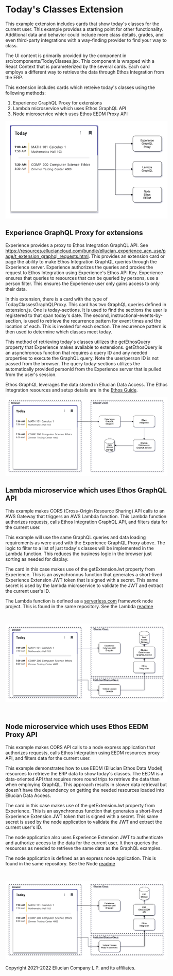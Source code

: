 # Today's Classes Extension
This example extension includes cards that show today's classes for the current user. This example provides a starting point for other functionality. Additional data and behavior could include more class details, grades, and even third-party integrations with a way-finding provider to find your way to class.

The UI content is primarily provided by the component in src/components/TodayClasses.jsx. This component is wrapped with a React Context that is parameterized by the several cards. Each card employs a different way to retrieve the data through Ethos Integration from the ERP.

This extension includes cards which retreive today's classes using the following methods:
1. Experience GraphQL Proxy for extensions
1. Lambda microservice which uses Ethos GraphQL API
1. Node microservice which uses Ethos EEDM Proxy API

![](../docs/images/Todays-Classes-Ethos-Example.png)

## Experience GraphQL Proxy for extensions

Experience provides a proxy to Ethos Integration GraphQL API. See https://resources.elluciancloud.com/bundle/ellucian_experience_acn_use/page/t_extension_graphql_requests.html. This provides an extension card or page the ability to make Ethos Integration GraphQL queries through the Experience server. Experience authorizes the queries and proxies the request to Ethos Integration using Experience's Ethos API Key. Experience ensures that queries to resources that can be queried by persons, use a person filter. This ensures the Experience user only gains access to only their data.

In this extension, there is a card with the type of TodayClassesGraphQLProxy. This card has two GraphQL queries defined in extension.js. One is today-sections. It is used to find the sections the user is registered to that span today's date. The second, instructional-events-by-section, is used to retrieve the recurrence pattern for event times and the location of each. This is invoked for each section. The recurrence pattern is then used to determine which classes meet today.

This method of retrieving today's classes utilizes the getEthosQuery property that Experience makes available to extensions. getEthosQuery is an asynchronous function that requires a query ID and any needed properties to execute the GraphQL query. Note the user/person ID is not passed from the browser. The query today-sections utilizes the automatically provided personId from the Experience server that is pulled from the user's session.

Ethos GraphQL leverages the data stored in Ellucian Data Access. The Ethos Integration resources and setup details are in the [Ethos Guide](../docs/today-classes-ethos-guide.md).
 
![](../docs/images/Todays-Classes-Experience-GraphQL-Proxy.png)

## Lambda microservice which uses Ethos GraphQL API

This example makes CORS (Cross-Origin Resource Sharing) API calls to an AWS Gateway that triggers an AWS Lambda function. This Lambda function authorizes requests, calls Ethos Integration GraphQL API, and filters data for the current user.

This example will use the same GraphQL queries and data loading requirements as were used with the Experience GraphQL Proxy above. The logic to filter to a list of just today's classes will be implemented in the Lambda function. This reduces the business logic in the browser just sorting as needed for display.

The card in this case makes use of the getExtensionJwt property from Experience. This is an asynchronous function that generates a short-lived Experience Extension JWT token that is signed with a secret. This same secret is used by the lambda microservice to validate the JWT and extract the current user's ID.

The Lambda function is defined as a [serverless.com](https://serverless.com) framework node project. This is found in the same repository. See the Lambda [readme](../today-classes-lambda/README.md)

<br/>

![](../docs/images/Todays-Classes-Lambda.png)

<br/>

## Node microservice which uses Ethos EEDM Proxy API

This example makes CORS API calls to a node express application that authorizes requests, calls Ethos Integration using EEDM resources proxy API, and filters data for the current user.

This example demonstrates how to use EEDM (Ellucian Ethos Data Model) resources to retrieve the ERP data to show today's classes. The EEDM is a data-oriented API that requires more round trips to retrieve the data than when employing GraphQL. This approach results in slower data retrieval but doesn't have the dependency on getting the needed resources loaded into Ellucian Data Access.

The card in this case makes use of the getExtensionJwt property from Experience. This is an asynchronous function that generates a short-lived Experience Extension JWT token that is signed with a secret. This same secret is used by the node application to validate the JWT and extract the current user's ID.

The node application also uses Experience Extension JWT to authenticate and authorize access to the data for the current user. It then queries the resources as needed to retrieve the same data as the GraphQL examples.

The node application is defined as an express node application. This is found in the same repository. See the Node [readme](../today-classes-node/README.md)

<br/>

![](../docs/images/Todays-Classes-Node.png)

Copyright 2021–2022 Ellucian Company L.P. and its affiliates.
